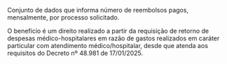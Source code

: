 Conjunto de dados que informa número de reembolsos pagos, mensalmente, por processo solicitado. 

O benefício é um direito realizado a partir da requisição de retorno de despesas médico-hospitalares em razão de gastos 
realizados em caráter particular com atendimento médico/hospitalar, desde que atenda aos requisitos do Decreto nº 48.981 de 17/01/2025.
